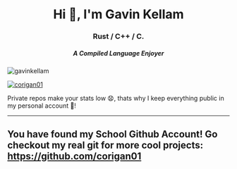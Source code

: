 <h1 align="center">Hi 👋, I'm Gavin Kellam</h1>
<h3 align="center">Rust / C++ / C.</h3>
<h5 align="center">A Compiled Language Enjoyer</h5>

<p align="left"> <img src="https://komarev.com/ghpvc/?username=gavinkellam&label=Profile%20views&color=0e75b6&style=flat" alt="gavinkellam" /> </p>
<p align="left"> <a href="https://github.com/ryo-ma/github-profile-trophy"><img src="https://github-profile-trophy.vercel.app/?username=gavinkellam&theme=onedark&column=-1" alt="corigan01" /></a> </p>
Private repos make your stats low 😧, thats why I keep everything public in my personal account 🦾!

---

## You have found my School Github Account! Go checkout my real git for more cool projects: https://github.com/corigan01
